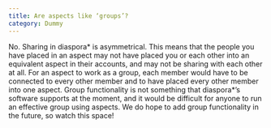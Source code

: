 ```yaml
---
title: Are aspects like ‘groups’?
category: Dummy
---
```


No. Sharing in diaspora* is asymmetrical. This means that the people you have placed in an aspect may not have placed you or each other into an equivalent aspect in their accounts, and may not be sharing with each other at all. For an aspect to work as a group, each member would have to be connected to every other member and to have placed every other member into one aspect. Group functionality is not something that diaspora*’s software supports at the moment, and it would be difficult for anyone to run an effective group using aspects. We do hope to add group functionality in the future, so watch this space!
